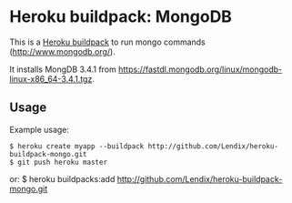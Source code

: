 # Heroku buildpack: MongoDB

This is a [Heroku buildpack](http://devcenter.heroku.com/articles/buildpacks) to run mongo commands (http://www.mongodb.org/).

It installs MongDB 3.4.1 from https://fastdl.mongodb.org/linux/mongodb-linux-x86_64-3.4.1.tgz.

Usage
-----

Example usage:

    $ heroku create myapp --buildpack http://github.com/Lendix/heroku-buildpack-mongo.git
    $ git push heroku master
    
or:
    $ heroku buildpacks:add http://github.com/Lendix/heroku-buildpack-mongo.git
